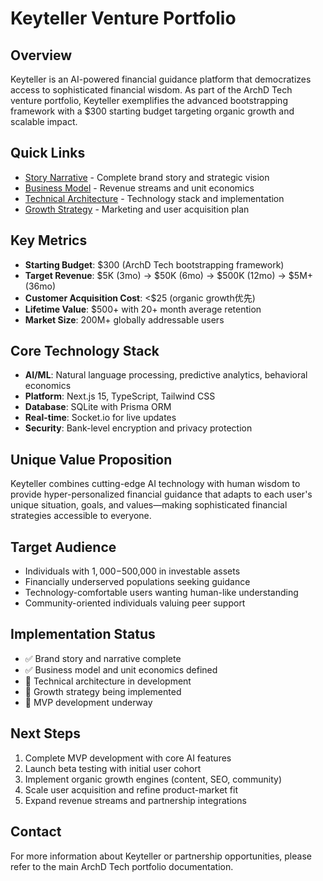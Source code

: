 # Keyteller Venture Portfolio

## Overview
Keyteller is an AI-powered financial guidance platform that democratizes access to sophisticated financial wisdom. As part of the ArchD Tech venture portfolio, Keyteller exemplifies the advanced bootstrapping framework with a $300 starting budget targeting organic growth and scalable impact.

## Quick Links
- [Story Narrative](./keyteller-story-narrative.md) - Complete brand story and strategic vision
- [Business Model](./keyteller-business-model.md) - Revenue streams and unit economics
- [Technical Architecture](./keyteller-technical-architecture.md) - Technology stack and implementation
- [Growth Strategy](./keyteller-growth-strategy.md) - Marketing and user acquisition plan

## Key Metrics
- **Starting Budget**: $300 (ArchD Tech bootstrapping framework)
- **Target Revenue**: $5K (3mo) → $50K (6mo) → $500K (12mo) → $5M+ (36mo)
- **Customer Acquisition Cost**: <$25 (organic growth优先)
- **Lifetime Value**: $500+ with 20+ month average retention
- **Market Size**: 200M+ globally addressable users

## Core Technology Stack
- **AI/ML**: Natural language processing, predictive analytics, behavioral economics
- **Platform**: Next.js 15, TypeScript, Tailwind CSS
- **Database**: SQLite with Prisma ORM
- **Real-time**: Socket.io for live updates
- **Security**: Bank-level encryption and privacy protection

## Unique Value Proposition
Keyteller combines cutting-edge AI technology with human wisdom to provide hyper-personalized financial guidance that adapts to each user's unique situation, goals, and values—making sophisticated financial strategies accessible to everyone.

## Target Audience
- Individuals with $1,000-$500,000 in investable assets
- Financially underserved populations seeking guidance
- Technology-comfortable users wanting human-like understanding
- Community-oriented individuals valuing peer support

## Implementation Status
- ✅ Brand story and narrative complete
- ✅ Business model and unit economics defined
- 🔄 Technical architecture in development
- 🔄 Growth strategy being implemented
- 🔄 MVP development underway

## Next Steps
1. Complete MVP development with core AI features
2. Launch beta testing with initial user cohort
3. Implement organic growth engines (content, SEO, community)
4. Scale user acquisition and refine product-market fit
5. Expand revenue streams and partnership integrations

## Contact
For more information about Keyteller or partnership opportunities, please refer to the main ArchD Tech portfolio documentation.